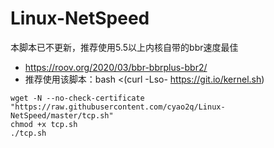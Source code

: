 # Linux-NetSpeed
本脚本已不更新，推荐使用5.5以上内核自带的bbr速度最佳
- https://roov.org/2020/03/bbr-bbrplus-bbr2/
- 推荐使用该脚本：bash <(curl -Lso- https://git.io/kernel.sh)
```
wget -N --no-check-certificate "https://raw.githubusercontent.com/cyao2q/Linux-NetSpeed/master/tcp.sh"
chmod +x tcp.sh
./tcp.sh
```